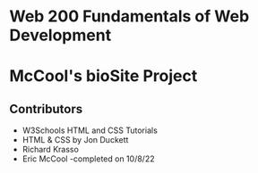 # Web 200 Fundamentals of Web Development
# McCool's bioSite Project
## Contributors
* W3Schools HTML and CSS Tutorials
* HTML & CSS by Jon Duckett
* Richard Krasso
* Eric McCool
-completed on 10/8/22 